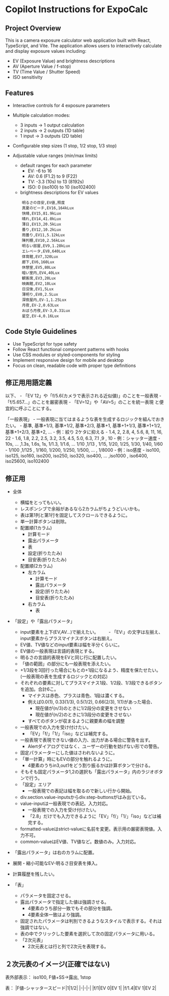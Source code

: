 # Copilot Instructions for ExpoCalc

<!-- Use this file to provide workspace-specific custom instructions to Copilot. For more details, visit https://code.visualstudio.com/docs/copilot/copilot-customization#_use-a-githubcopilotinstructionsmd-file -->

## Project Overview
This is a camera exposure calculator web application built with React, TypeScript, and Vite. The application allows users to interactively calculate and display exposure values including:

- EV (Exposure Value) and brightness descriptions
- AV (Aperture Value / f-stop)
- TV (Time Value / Shutter Speed)
- ISO sensitivity

## Features
- Interactive controls for 4 exposure parameters
- Multiple calculation modes:
    - 3 inputs → 1 output calculation
    - 2 inputs → 2 outputs (1D table)
    - 1 input → 3 outputs (2D table)
- Configurable step sizes (1 stop, 1/2 stop, 1/3 stop)
- Adjustable value ranges (min/max limits)
    - default ranges for each parameter
        - EV: -6 to 16
        - AV: 0.6 (F1.2) to 9 (F22)
        - TV: -3.3 (10s) to 13 (8192s)
        - ISO: 0 (iso100) to 10 (iso102400)
    - brightness descriptions for EV values

    ```csv
        明るさの目安,EV値,照度
        真夏のビーチ,EV16,164kLux
        快晴,EV15,81.9kLux
        晴れ,EV14,41.0kLux
        薄日,EV13,20.5kLux
        曇り,EV12,10.2kLux
        雨曇り,EV11,5.12kLux
        陳列棚,EV10,2.56kLux
        明るい部屋,EV9,1.28kLux
        エレベータ,EV8,640Lux
        体育館,EV7,320Lux
        廊下,EV6,160Lux
        休憩室,EV5,80Lux
        暗い室内,EV4,40Lux
        観客席,EV3,20Lux
        映画館,EV2,10Lux
        日没後,EV1,5Lux
        薄明り,EV0,2.5Lux
        深夜屋内,EV-1,1.25Lux
        月夜,EV-2,0.63Lux
        おぼろ月夜,EV-3,0.31Lux
        星空,EV-4,0.16Lux
    ```

## Code Style Guidelines
- Use TypeScript for type safety
- Follow React functional component patterns with hooks
- Use CSS modules or styled-components for styling
- Implement responsive design for mobile and desktop
- Focus on clean, readable code with proper type definitions

## 修正用用語定義

以下、
    - 「EV 12」や「f/5.6(カメラで表示される近似値)」のことを一般表現
    - 「f/5.657...」のことを厳密表現
    - 「EV=12」や「AV=5」のことを統一表現
と便宜的に呼ぶことにする。

「一般表現」
    - 一般表現に当てはまるような表を生成するロジックを組んでおきたい。 
        - 基準, 基準+1/3, 基準+1/2, 基準+2/3, 基準+1, 基準+1+1/3, 基準+1+1/2, 基準+1+2/3, 基準+2, ...
    - 例：絞り 2ケタに抑える
        - 1.4, 2, 2.8, 4, 5.6, 8, 11, 16, 22
        - 1.6, 1.8, 2.2, 2.5, 3.2, 3.5, 4.5, 5.0, 6.3, 7.1 ,9 , 10
    - 例：シャッター速度
        - 10s, ... ,1.3s, 1.6s, 1s, 1/1.3, 1/1.6, ... 1/10 ,1/13 , 1/15, 1/20, 1/25, 1/30, 1/40, 1/60
        - 1/100 ,1/125 , 1/160, 1/200, 1/250, 1/500, ... , 1/8000
    - 例：iso感度
        - iso100, iso125, iso160, iso200, iso250, iso320, iso400, ... ,iso1000 , iso6400, iso25600, iso102400
    

## 修正用

- 全体
    - 横幅をとってもいい。
    - レスポンシブで余裕があるなら2カラムがちょうどいいかも。
    - 表は第1列と第1行を固定してスクロールできるように。
    - 単一計算ボタンは削除。
    - 配置順(1カラム)
        - 計算モード
        - 露出パラメータ
        - 表
        - 設定(折りたたみ)
        - 目安表(折りたたみ)
    - 配置順(2カラム)
        - 左カラム
            - 計算モード
            - 露出パラメータ
            - 設定(折りたたみ)
            - 目安表(折りたたみ)
        - 右カラム
            - 表
        

- 「設定」や「露出パラメータ」
    - input要素を上下(EV,AV...)で揃えたい。
    　　- 「EV:」の文字は左揃え、input要素からプラスマイナスボタンは右揃え。
    - EV値、TV値などのinput要素は幅を半分くらいに。
    - EV値の一般表現は言語的表現とする。
    - 明るさの言語的表現をEVと同じ行に配置したい。
    - 「値の範囲」の部分にも一般表現を添えたい。
    - +1/3段を3回行った場合にもとの+1段になるよう、精度を保たせたい。(一般表現の表を生成するロジックとの対応)
    - それぞれの要素に対してプラスマイナス1段、1/2段、1/3段できるボタンを追加。合計6こ。
        - マイナスは赤色、プラスは青色、1段は濃くする。
        - 例えば0.0(1), 0.33(1/3), 0.5(1/2), 0.66(2/3), 1(1)があった場合、
            - 現在値が(n/3)のときに1/2段分の変更をさせない
            - 現在値が(n/2)のときに1/3段分の変更をさせない
        - すべてのボタンが収まるように親要素の幅を調整
    - 一般表現での入力を受け付けたい。
        - 「EV」「f/」「1/」「iso」などは補完する。
    - 一般表現で表現できない値の入力、出力がある場合に警告を出す。
        - Alertダイアログではなく、ユーザーの行動を妨げない形での警告。
    - 固定パラメーターにした値はさわれないように。
    - 「単一計算」時にもEVの部分を触れるように。
        - 4要素のうちin3,out1をどう割り振るかは計算ボタンで分ける。
    - そもそも固定パラメータ1,2の選択も「露出パラメータ」内のラジオボタンで行う。
    - 「設定」エリア
        - 一般表現での表記は幅を取るので新しい行から開始。
    - div.section.value-inputsからdiv.step-buttonsがはみ出ている。
    - value-inputは一般表現での表記。入力対応。
        - 一般表現での入力を受け付けたい。
        - 「2.8」だけでも入力できるように「EV」「f/」「1/」「iso」などは補完する。
    - formatted-valueはstrict-valueに名前を変更。表示用の厳密表現値。入力不可。
    - common-valueはEV値、TV値など。数値のみ。入力対応。
- 「露出パラメータ」は右のカラムに配置。

- 展開・縮小可能なEV-明るさ目安表を挿入。
    
- 計算履歴を残したい。
- 「表」
    - パラメータを固定させる。
    - 露出パラメータで指定した値は強調させる。
        - 4要素のうち部分一致でもその部分を強調。
        - 4要素全体一致はより強調。
    - 固定されたパラメータは判別できるようなスタイルで表示する。それは強調ではない。
    - 表の中でクリックした要素を選択して次の固定パラメータに用いる。
    - 「2次元表」
        - 2次元表とは行と列で2次元を表現する。
        
## ２次元表のイメージ(正確ではない)

表外部表示：
iso100, F値+SS→露出, 1stop

表：
|F値-シャッタースピード|1|1/2|
|-|-|-|
|f/1|EV 0|EV 1|
|f/1.4|EV 1|EV 2|
